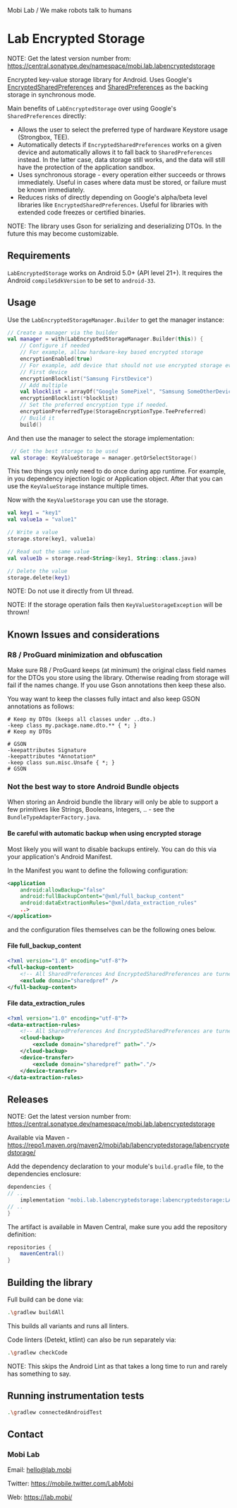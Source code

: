 Mobi Lab / We make robots talk to humans

# Lab Encrypted Storage

NOTE: Get the latest version number from: https://central.sonatype.dev/namespace/mobi.lab.labencryptedstorage

Encrypted key-value storage library for Android. Uses Google's [EncryptedSharedPreferences](https://developer.android.com/reference/androidx/security/crypto/EncryptedSharedPreferences) and [SharedPreferences](https://developer.android.com/training/data-storage/shared-preferences) as the backing storage in synchronous mode.

Main benefits of `LabEncryptedStorage` over using Google's `SharedPreferences` directly:

- Allows the user to select the preferred type of hardware Keystore usage (Strongbox, TEE).
- Automatically detects if `EncryptedSharedPreferences` works on a given device and automatically allows it to fall back to `SharedPreferences` instead. In the latter case, data storage still works, and the data will still have the protection of the application sandbox.
- Uses synchronous storage - every operation either succeeds or throws immediately. Useful in cases where data must be stored, or failure must be known immediately. 
- Reduces risks of directly depending on Google's alpha/beta level libraries like `EncryptedSharedPreferences`. Useful for libraries with extended code freezes or certified binaries.

NOTE: The library uses Gson for serializing and deserializing DTOs. In the future this may become customizable.

## Requirements

`LabEncryptedStorage` works on Android 5.0+ (API level 21+). It requires the Android `compileSdkVersion` to be set to `android-33`.

## Usage

Use the `LabEncryptedStorageManager.Builder` to get the manager instance:

```kotlin
// Create a manager via the builder
val manager = with(LabEncryptedStorageManager.Builder(this)) {
    // Configure if needed
    // For example, allow hardware-key based encrypted storage
    encryptionEnabled(true)
    // For example, add device that should not use encrypted storage ever
    // First device
    encryptionBlocklist("Samsung FirstDevice")
    // Add multiple
    val blocklist = arrayOf("Google SomePixel", "Samsung SomeOtherDeviceModel")
    encryptionBlocklist(*blocklist)
    // Set the preferred encryption type if needed.
    encryptionPreferredType(StorageEncryptionType.TeePreferred)
    // Build it
    build()
```

And then use the manager to select the storage implementation:

```kotlin
 // Get the best storage to be used
 val storage: KeyValueStorage = manager.getOrSelectStorage()
```

This two things you only need to do once during app runtime. For example, in you dependency injection logic or Application object. After that you can use the `KeyValueStorage` instance multiple times.

Now with the `KeyValueStorage` you can use the storage.

```kotlin
val key1 = "key1"
val value1a = "value1"

// Write a value
storage.store(key1, value1a)

// Read out the same value
val value1b = storage.read<String>(key1, String::class.java)

// Delete the value
storage.delete(key1)
```

NOTE: Do not use it directly from UI thread.

NOTE: If the storage operation fails then `KeyValueStorageException` will be thrown!

## Known Issues and considerations

### R8 / ProGuard minimization and obfuscation

Make sure R8 / ProGuard keeps (at minimum) the original class field names for the DTOs you store using the library. Otherwise reading from storage will fail if the names change. If you use Gson annotations then keep these also.

You way want to keep the classes fully intact and also keep GSON annotations as follows:

```properties
# Keep my DTOs (keeps all classes under ..dto.)
-keep class my.package.name.dto.** { *; }
# Keep my DTOs 

# GSON
-keepattributes Signature
-keepattributes *Annotation*
-keep class sun.misc.Unsafe { *; }
# GSON
```

### Not the best way to store Android Bundle objects

When storing an Android bundle the library will only be able to support a few primitives like Strings, Booleans, Integers, .. - see the `BundleTypeAdapterFactory.java`.

#### Be careful with automatic backup when using encrypted storage

Most likely you will want to disable backups entirely. You can do this via your application's Android Manifest.

In the Manifest you want to define the following configuration:

```xml
<application
    android:allowBackup="false"
    android:fullBackupContent="@xml/full_backup_content"
    android:dataExtractionRules="@xml/data_extraction_rules"
    ..>
</application>
```

and the configuration files themselves can be the following ones below.

#### File full_backup_content

```xml
<?xml version="1.0" encoding="utf-8"?>
<full-backup-content>
    <!-- All SharedPreferences And EncryptedSharedPreferences are turned off for now for Android 11 and older -->
    <exclude domain="sharedpref" />
</full-backup-content>
```

#### File data_extraction_rules

```xml
<?xml version="1.0" encoding="utf-8"?>
<data-extraction-rules>
    <!-- All SharedPreferences And EncryptedSharedPreferences are turned off for now for Android 12 and newer -->
    <cloud-backup>
        <exclude domain="sharedpref" path="."/>
    </cloud-backup>
    <device-transfer>
        <exclude domain="sharedpref" path="."/>
    </device-transfer>
</data-extraction-rules>
```

## Releases

NOTE: Get the latest version number from: https://central.sonatype.dev/namespace/mobi.lab.labencryptedstorage

Available via Maven - https://repo1.maven.org/maven2/mobi/lab/labencryptedstorage/labencryptedstorage/ 

Add the dependency declaration to your module's `build.gradle` file, to the dependencies enclosure:

```groovy
dependencies {
// ..
    implementation "mobi.lab.labencryptedstorage:labencryptedstorage:LATEST_VERSION"
// ..
}
```

The artifact is available in Maven Central, make sure you add the repository definition:

```groovy
repositories {
    mavenCentral()
}
```

## Building the library

Full build can be done via:

```bash
.\gradlew buildAll
```

This builds all variants and runs all linters.

Code linters (Detekt, ktlint) can also be run separately via:

```bash
.\gradlew checkCode
```

NOTE: This skips the Android Lint as that takes a long time to run and rarely has something to say.

## Running instrumentation tests

```bash
.\gradlew connectedAndroidTest
```

## Contact

### Mobi Lab

Email: [hello@lab.mobi](mailto:hello@lab.mobi)

Twitter: https://mobile.twitter.com/LabMobi

Web: https://lab.mobi/
